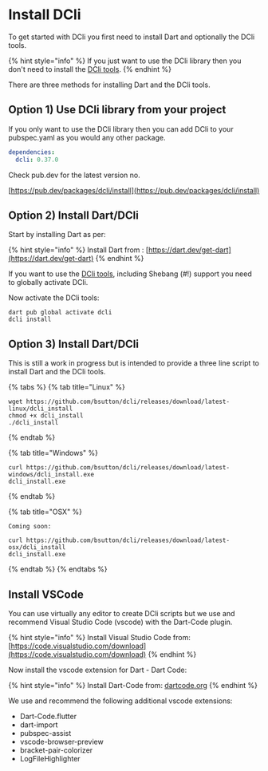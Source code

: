 # Install DCli

To get started with DCli you first need to install Dart and optionally the DCli tools.

{% hint style="info" %}
If you just want to use the DCli library then you don't need to install the [DCli tools](../dcli-tools-1/dcli-tools.md).
{% endhint %}

There are three methods for installing Dart and the DCli tools.

## Option 1\) Use DCli library from your project 

If you only want to use the DCli library then you can add DCli to your pubspec.yaml as you would any other package.

```yaml
dependencies:
  dcli: 0.37.0
```

Check pub.dev for the latest version no.

[https://pub.dev/packages/dcli/install](https://pub.dev/packages/dcli/install)

## Option 2\) Install Dart/DCli 

Start by installing Dart as per:

{% hint style="info" %}
Install Dart from : [https://dart.dev/get-dart](https://dart.dev/get-dart)
{% endhint %}

If you want to use the [DCli tools](../dcli-tools-1/dcli-tools.md), including Shebang \(\#!\) support you need to globally activate DCli.

Now activate the DCli tools:

```text
dart pub global activate dcli
dcli install
```

## Option 3\) Install Dart/DCli 

This is still a work in progress but is intended to provide a three line script to install Dart and the DCli tools.

{% tabs %}
{% tab title="Linux" %}
```text
wget https://github.com/bsutton/dcli/releases/download/latest-linux/dcli_install
chmod +x dcli_install
./dcli_install
```
{% endtab %}

{% tab title="Windows" %}
```text
curl https://github.com/bsutton/dcli/releases/download/latest-windows/dcli_install.exe
dcli_install.exe
```
{% endtab %}

{% tab title="OSX" %}
```text
Coming soon:

curl https://github.com/bsutton/dcli/releases/download/latest-osx/dcli_install
dcli_install.exe
```
{% endtab %}
{% endtabs %}

## Install VSCode

You can use virtually any editor to create DCli scripts but we use and recommend Visual Studio Code \(vscode\) with the Dart-Code plugin.

{% hint style="info" %}
Install Visual Studio Code from: [https://code.visualstudio.com/download](https://code.visualstudio.com/download)
{% endhint %}

Now install the vscode extension for Dart - Dart Code:

{% hint style="info" %}
Install Dart-Code from: [dartcode.org](https://dartcode.org/#:~:text=You%20must%20have%20the%20VS,and%20debugger%20for%20VS%20Code.)
{% endhint %}

We use and recommend the following additional vscode extensions:

* Dart-Code.flutter
* dart-import
* pubspec-assist
* vscode-browser-preview
* bracket-pair-colorizer
* LogFileHighlighter


